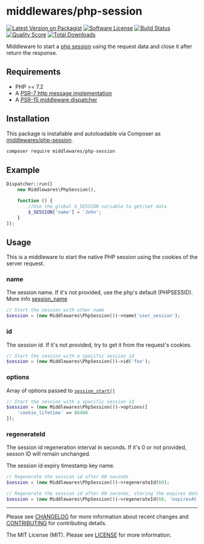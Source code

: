 # middlewares/php-session

[![Latest Version on Packagist][ico-version]][link-packagist]
[![Software License][ico-license]](LICENSE)
[![Build Status][ico-travis]][link-travis]
[![Quality Score][ico-scrutinizer]][link-scrutinizer]
[![Total Downloads][ico-downloads]][link-downloads]

Middleware to start a [php session](http://php.net/manual/en/book.session.php) using the request data and close it after return the response.

## Requirements

* PHP >= 7.2
* A [PSR-7 http message implementation](https://github.com/middlewares/awesome-psr15-middlewares#psr-7-implementations)
* A [PSR-15 middleware dispatcher](https://github.com/middlewares/awesome-psr15-middlewares#dispatcher)

## Installation

This package is installable and autoloadable via Composer as [middlewares/php-session](https://packagist.org/packages/middlewares/php-session).

```sh
composer require middlewares/php-session
```

## Example

```php
Dispatcher::run([
	new Middlewares\PhpSession(),

    function () {
        //Use the global $_SESSION variable to get/set data
        $_SESSION['name'] = 'John';
    }
]);
```

## Usage

This is a middleware to start the native PHP session using the cookies of the server request.

### name

The session name. If it's not provided, use the php's default (PHPSESSID). More info [session_name](https://www.php.net/manual/en/function.session-name.php)

```php
// Start the session with other name
$session = (new Middlewares\PhpSession())->name('user_session');
```

### id

The session id. If it's not provided, try to get it from the request's cookies.

```php
// Start the session with a specific session id
$session = (new Middlewares\PhpSession())->id('foo');
```

### options

Array of options passed to [`session_start()`](http://php.net/session_start)

```php
// Start the session with a specific session id
$session = (new Middlewares\PhpSession())->options([
    'cookie_lifetime' => 86400
]);
```

### regenerateId

The session id regeneration interval in seconds. If it's 0 or not provided, sesson ID will remain unchanged.

The session id expiry timestamp key name.

```php
// Regenerate the session id after 60 seconds
$session = (new Middlewares\PhpSession())->regenerateId(60);

// Regenerate the session id after 60 seconds, storing the expires date in the key 'expiresAt'
$session = (new Middlewares\PhpSession())->regenerateId(60, 'expiresAt');
```

---

Please see [CHANGELOG](CHANGELOG.md) for more information about recent changes and [CONTRIBUTING](CONTRIBUTING.md) for contributing details.

The MIT License (MIT). Please see [LICENSE](LICENSE) for more information.

[ico-version]: https://img.shields.io/packagist/v/middlewares/php-session.svg?style=flat-square
[ico-license]: https://img.shields.io/badge/license-MIT-brightgreen.svg?style=flat-square
[ico-travis]: https://img.shields.io/travis/middlewares/php-session/master.svg?style=flat-square
[ico-scrutinizer]: https://img.shields.io/scrutinizer/g/middlewares/php-session.svg?style=flat-square
[ico-downloads]: https://img.shields.io/packagist/dt/middlewares/php-session.svg?style=flat-square

[link-packagist]: https://packagist.org/packages/middlewares/php-session
[link-travis]: https://travis-ci.org/middlewares/php-session
[link-scrutinizer]: https://scrutinizer-ci.com/g/middlewares/php-session
[link-downloads]: https://packagist.org/packages/middlewares/php-session
